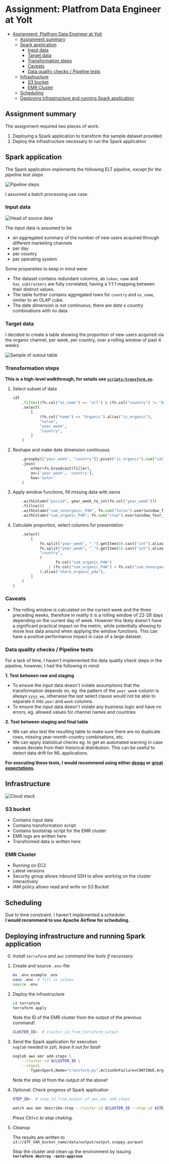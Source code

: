 # Assignment: Platfrom Data Engineer at Yolt

- [Assignment: Platfrom Data Engineer at Yolt](#assignment-platfrom-data-engineer-at-yolt)
  - [Assignment summary](#assignment-summary)
  - [Spark application](#spark-application)
    - [Input data](#input-data)
    - [Target data](#target-data)
    - [Transformation steps](#transformation-steps)
    - [Caveats](#caveats)
    - [Data quality checks / Pipeline tests](#data-quality-checks--pipeline-tests)
  - [Infrastructure](#infrastructure)
    - [S3 bucket](#s3-bucket)
    - [EMR Cluster](#emr-cluster)
  - [Scheduling](#scheduling)
  - [Deploying infrastructure and running Spark application](#deploying-infrastructure-and-running-spark-application)

## Assignment summary

The assignment required two pieces of work:

1. Deploying a Spark application to transform the sample dataset provided
2. Deploy the infrastructure necessary to run the Spark application

## Spark application

The Spark application implements the following ELT pipeline, *except for the pipeline test steps*

![Pipeline steps](docs/pipeline.svg)

I assumed a batch processing use case.

### Input data

![Head of source data](docs/source_head.png)

The input data is assumed to be

- an aggregated summary of the number of new users acquired through different marketing channels
- per day
- per country
- per operating system

Some propereties to keep in mind were:

- The dataset contains redundant columns, as `token`, `name` and `has_subtrackers` are fully correlated, having a 1:1:1 mapping between their distinct values.
- The table further contains aggregated rows for `country` and `os_name`, similar to an OLAP cube.
- The date dimension is not continuous, there are *date x country* combinations with no data

### Target data

I decided to create a table showing the proportion of new users acquired via the organic channel, per week, per country, over a rolling window of past 4 weeks.

![Sample of outout table](docs/target_sample.png)

### Transformation steps

**This is a high-level walkthrough, for setails see [`scripts/transform.py`](scripts/transform.py).**

1. Select subset of data

    ```python
    (df
        .filter((fn.col("os_name") == "all") & (fn.col("country") != "ALL"))
        .select(
            [
                (fn.col("name") == "Organic").alias("is_organic"),
                "value",
                "year_week",
                "country",
            ]
        )
    ```

2. Reshape and make date dimension continuous

    ```python
        .groupby(["year_week", "country"]).pivot("is_organic").sum("value")
        .join(
            other=fn.broadcast(filler),
            on=['year_week', 'country'],
            how='outer'
        )
    ```

3. Apply window functions, fill missing data with zeros

    ```python
        .withColumn("period", year_week_to_int(fn.col("year_week")))
        .fillna(0)
        .withColumn("sum_nonorganic_P4W", fn.sum("false").over(window_four_weeks))
        .withColumn("sum_organic_P4W", fn.sum("true").over(window_four_weeks))
    ```

4. Calculate proportion, select columns for presentation

    ```python
        .select(
            [
                fn.split("year_week", "_").getItem(0).cast("int").alias("year"),
                fn.split("year_week", "_").getItem(1).cast("int").alias("week"),
                "country",
                (
                       fn.col("sum_organic_P4W")
                    / (fn.col("sum_organic_P4W") + fn.col("sum_nonorganic_P4W"))
                ).alias("share_organic_p4w"),
            ]
        )
    )
    ```

### Caveats

- The rolling window is calculated on the current week and the three preceding weeks, therefore in reality it is a rolling window of 22-28 days depending on the current day of week. However this likely doesn't have a significant practical impact on the metric, while potentially allowing to move less data around when applying the window functions. This can have a positive performance impact in case of a large dataset.

### Data quality checks / Pipeline tests

For a lack of time, I haven't implemented the data quality check steps in the pipeline, however, I had the following in mind:

**1. Test between raw and staging**

- To ensure the input data doesn't violate assumptions that the transformation depends on, eg. the pattern of the `year_week`-column is always `yyyy_ww`, otherwise the last select clause would not be able to separate it into `year` and `week` columns.
- To ensure the input data doesn't violate any business logic and have no errors, eg. allowed values for channel names and countries

**2. Test between staging and final table**

- We can also test the resulting table to make sure there are no duplicate rows, missing year-month-country combinations, etc.
- We can apply statistical checks eg. to get an automated warning in case values deviate from their historical distribution. This can be useful to detect data drift for ML applications.

**For executing these tests, I would recommend using either [deequ](https://github.com/awslabs/python-deequ) or [great expectations](https://greatexpectations.io).**

## Infrastructure

![Cloud stack](docs/infra.svg)

### S3 bucket

- Contains input data
- Contains transformation script
- Contains bootstrap script for the EMR cluster
- EMR logs are written here
- Transformed data is written here

### EMR Cluster

- Running on EC2
- Latest versions
- Security group allows inbound SSH to allow working on the cluster interactively
- IAM policy allows read and write on S3 Bucket

## Scheduling

Due to time constraint, I haven't implemented a scheduler.  
**I would recommend to use Apache Airflow for scheduling.**

## Deploying infrastructure and running Spark application

0. *Install `terraform` and `aws` command line tools if necessary.*

1. Create and source `.env`-file

    ```bash
    mv .env.example .env
    nano .env  # fill in values
    source .env
    ```

2. Deploy the infrastructure

    ```bash
    cd terraform
    terraform apply
    ```

    Note the ID of the EMR cluster from the output of the previous command!

    ```bash
    CLUSTER_ID=  # cluster_id_from_terraform_output
    ```

3. Send the Spark application for execution  
   *`noglob` needed in zsh, leave it out for bash*

    ```bash
    noglob aws emr add-steps \
        --cluster-id $CLUSTER_ID \
        --steps\
            Type=Spark,Name="transform.py",ActionOnFailure=CONTINUE,Args=[s3://$TF_VAR_bucket_name/scripts/transform.py,--source_parquet,s3://$TF_VAR_bucket_name/data/raw/sample.snappy.parquet,--target_parquet,s3://$TF_VAR_bucket_name/data/output/output.snappy.parquet]
    ```

    Note the step id from the output of the above!

4. Optional: Check progress of Spark application

    ```bash
    STEP_ID=  # step_id_from_output_of_aws_emr_add_steps

    watch aws emr describe-step --cluster-id $CLUSTER_ID --step-id $STEP_ID
    ```

    *Press Ctrl+c to stop cheking.*

5. Cleanup

    The results are written to  
    `s3://$TF_VAR_bucket_name/data/output/output.snappy.parquet`

    Stop the cluster and clean up the environment by issuing  
    **`terraform destroy -auto-approve`**

